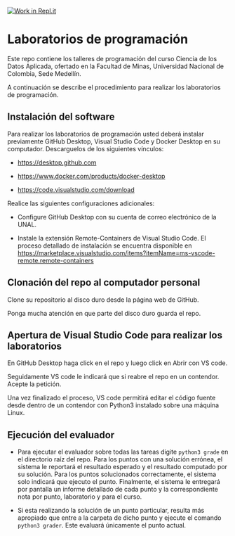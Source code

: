 [![Work in Repl.it](https://classroom.github.com/assets/work-in-replit-14baed9a392b3a25080506f3b7b6d57f295ec2978f6f33ec97e36a161684cbe9.svg)](https://classroom.github.com/online_ide?assignment_repo_id=4554710&assignment_repo_type=AssignmentRepo)
# Laboratorios de programación

Este repo contiene los talleres de programación del curso Ciencia de los Datos Aplicada, ofertado en la Facultad de Minas, Universidad Nacional de Colombia, Sede Medellín.

A continuación se describe el procedimiento para realizar los laboratorios de programación.

## Instalación del software

Para realizar los laboratorios de programación usted deberá instalar previamente GitHub Desktop, Visual Studio Code y Docker Desktop en su computador. Descarguelos de los siguientes vínculos: 

* https://desktop.github.com

* https://www.docker.com/products/docker-desktop

* https://code.visualstudio.com/download

Realice las siguientes configuraciones adicionales:

* Configure GitHub Desktop con su cuenta de correo electrónico de la UNAL.

* Instale la extensión Remote-Containers de Visual Studio Code. El proceso detallado de instalación se encuentra disponible en https://marketplace.visualstudio.com/items?itemName=ms-vscode-remote.remote-containers


## Clonación del repo al computador personal

Clone su repositorio al disco duro desde la página web de GitHub. 

Ponga mucha atención en que parte del disco duro guarda el repo.

## Apertura de Visual Studio Code para realizar los laboratorios

En GitHub Desktop haga click en el repo y luego click en Abrir con VS code.

Seguidamente VS code le indicará que si reabre el repo en un contendor. Acepte la petición.

Una vez finalizado el proceso, VS code permitirá editar el código fuente desde dentro de un contendor con Python3 instalado sobre una máquina Linux.


## Ejecución del evaluador

* Para ejecutar el evaluador sobre todas las tareas digite `python3 grade` en el directorio raíz del repo. Para los puntos con una solución errónea, el sistema le reportará el resultado esperado y el resultado computado por su solución. Para los puntos solucionados correctamente, el sistema solo indicará que ejecuto el punto. Finalmente, el sistema le entregará por pantalla un informe detallado de cada punto y la correspondiente nota por punto, laboratorio y para el curso.

* Si esta realizando la solución de un punto particular, resulta más apropiado que entre a la carpeta de dicho punto y ejecute el comando `python3 grader`.  Este evaluará únicamente el punto actual.




